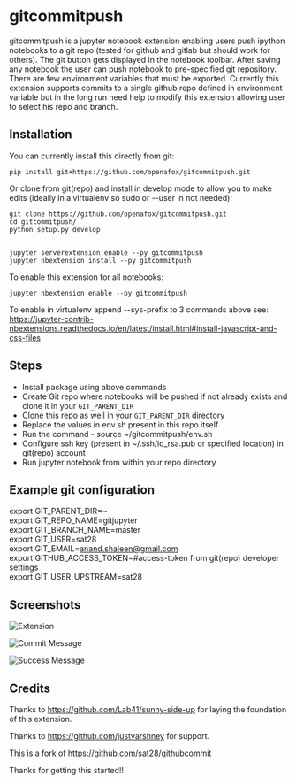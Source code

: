 # gitcommitpush

gitcommitpush is a jupyter notebook extension enabling users push ipython notebooks to a git repo (tested for github and gitlab but should work for others).
The git button gets displayed in the notebook toolbar. After saving any notebook
the user can push notebook to pre-specified git repository. There are few
environment variables that must be exported. Currently this extension supports
commits to a single github repo defined in environment variable but in the long
run need help to modify this extension allowing user to select his repo and branch.

## Installation

You can currently install this directly from git:

```
pip install git+https://github.com/openafox/gitcommitpush.git
```

Or clone from git(repo) and  install in develop mode to allow you to make edits
(ideally in a virtualenv so sudo or --user in not needed):

```
git clone https://github.com/openafox/gitcommitpush.git
cd gitcommitpush/
python setup.py develop


jupyter serverextension enable --py gitcommitpush
jupyter nbextension install --py gitcommitpush
```

To enable this extension for all notebooks:

```
jupyter nbextension enable --py gitcommitpush
```

To enable in virtualenv append --sys-prefix to 3 commands above see:
https://jupyter-contrib-nbextensions.readthedocs.io/en/latest/install.html#install-javascript-and-css-files

## Steps

* Install package using above commands
* Create Git repo where notebooks will be pushed if not already exists and clone it in your `GIT_PARENT_DIR`
* Clone this repo as well in your `GIT_PARENT_DIR` directory
* Replace the values in env.sh present in this repo itself
* Run the command - source ~/gitcommitpush/env.sh
* Configure ssh key (present in ~/.ssh/id_rsa.pub or specified location) in git(repo) account
* Run jupyter notebook from within your repo directory

## Example git configuration
export GIT_PARENT_DIR=~ <br />
export GIT_REPO_NAME=gitjupyter <br />
export GIT_BRANCH_NAME=master <br />
export GIT_USER=sat28 <br />
export GIT_EMAIL=anand.shaleen@gmail.com <br />
export GITHUB_ACCESS_TOKEN=#access-token from git(repo) developer settings <br />
export GIT_USER_UPSTREAM=sat28 <br />

## Screenshots

![Extension](screens/extension.png?raw=true "Extension added to toolbar")

![Commit Message](screens/commit.png?raw=true "Commit Message")

![Success Message](screens/success.png?raw=true "Success Message")

## Credits

Thanks to https://github.com/Lab41/sunny-side-up for laying the foundation of this extension.

Thanks to https://github.com/justvarshney for support.

This is a fork of https://github.com/sat28/githubcommit

Thanks for getting this started!!

